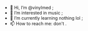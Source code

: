 - 👋 Hi, I’m @vinylmed ;
- 👀 I’m interested in music ;
- 🌱 I’m currently learning nothing lol ;
- 📫 How to reach me: don't .

<!---
vinylmed/vinylmed is a ✨ special ✨ repository because its `README.md` (this file) appears on your GitHub profile.
You can click the Preview link to take a look at your changes.
--->
